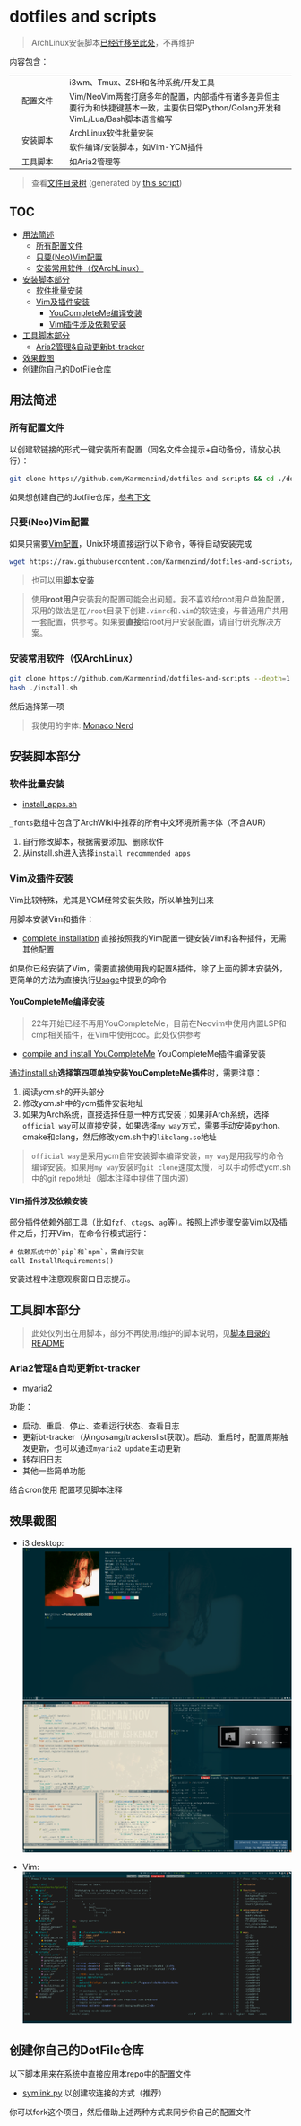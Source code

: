 # dotfiles and scripts 

> ArchLinux安装脚本[已经迁移至此处](https://github.com/Karmenzind/arch-installation-scripts)，不再维护

内容包含：

<!-- 1.  配置文件 -->
<!--     * i3wm、Tmux、ZSH和各种系统/开发工具 -->
<!--     * Vim/NeoVim两套打磨多年的配置，内部插件有诸多差异但主要行为和快捷键基本一致，主要供日常Python/Golang开发和VimL/Lua/Bash脚本语言编写 -->
<!-- 2.  安装脚本 -->
<!--     *   ArchLinux软件批量安装 -->
<!--     *   软件编译/安装脚本，如Vim-YCM插件 -->
<!-- 3.  工具脚本，如Aria2管理等 -->

<table cellspacing="0" border="0">
	<colgroup width="100"></colgroup>
	<!-- <colgroup width="1025"></colgroup> -->
    <tr>
        <td rowspan=2 align="center" valign=middle>配置文件</td>
        <td>i3wm、Tmux、ZSH和各种系统/开发工具</td>
    </tr>
    <tr>
        <td>Vim/NeoVim两套打磨多年的配置，内部插件有诸多差异但主要行为和快捷键基本一致，主要供日常Python/Golang开发和VimL/Lua/Bash脚本语言编写</td>
    </tr>
    <tr>
        <td rowspan=2 align="center" valign=middle>安装脚本</td>
        <td>ArchLinux软件批量安装</td>
    </tr>
    <tr>
        <td>软件编译/安装脚本，如Vim-YCM插件</td>
    </tr>
    <tr>
        <td align="center" valign=middle>工具脚本</td>
        <td>如Aria2管理等</td>
    </tr>
</table>


> 查看[文件目录树](./TREE.md) (generated by [this script](./scripts/utils/build_trees.sh))

## TOC

<!-- vim-markdown-toc GFM -->

* [用法简述](#用法简述)
    * [所有配置文件](#所有配置文件)
    * [只要(Neo)Vim配置](#只要neovim配置)
    * [安装常用软件（仅ArchLinux）](#安装常用软件仅archlinux)
* [安装脚本部分](#安装脚本部分)
    * [软件批量安装](#软件批量安装)
    * [Vim及插件安装](#vim及插件安装)
        * [YouCompleteMe编译安装](#youcompleteme编译安装)
        * [Vim插件涉及依赖安装](#vim插件涉及依赖安装)
* [工具脚本部分](#工具脚本部分)
    * [Aria2管理&自动更新bt-tracker](#aria2管理自动更新bt-tracker)
* [效果截图](#效果截图)
* [创建你自己的DotFile仓库](#创建你自己的dotfile仓库)

<!-- vim-markdown-toc -->

## 用法简述

### 所有配置文件

以创建软链接的形式一键安装所有配置（同名文件会提示+自动备份，请放心执行）：

```bash
git clone https://github.com/Karmenzind/dotfiles-and-scripts && cd ./dotfiles-and-scripts && python3 symlink.py
```

如果想创建自己的dotfile仓库，[参考下文](#创建你自己的dotfile仓库)

### 只要(Neo)Vim配置

如果只需要[Vim配置](./home_k/.vimrc)，Unix环境直接运行以下命令，等待自动安装完成
```bash
wget https://raw.githubusercontent.com/Karmenzind/dotfiles-and-scripts/master/home_k/.vimrc -O ~/.vimrc && vim 
```

> 也可以用[脚本安装](#vim及插件安装)

> 使用**root用户**安装我的配置可能会出问题。我不喜欢给root用户单独配置，采用的做法是在`/root`目录下创建`.vimrc`和`.vim`的软链接，与普通用户共用一套配置，供参考。如果要**直接**给root用户安装配置，请自行研究解决方案。

### 安装常用软件（仅ArchLinux）

```bash
git clone https://github.com/Karmenzind/dotfiles-and-scripts --depth=1
bash ./install.sh
```

然后选择第一项

> 我使用的字体: [Monaco Nerd](https://github.com/Karmenzind/monaco-nerd-fonts)

## 安装脚本部分

### 软件批量安装

- [install_apps.sh](./scripts/install_apps.sh)

`_fonts`数组中包含了ArchWiki中推荐的所有中文环境所需字体（不含AUR）

1. 自行修改脚本，根据需要添加、删除软件
2. 从install.sh进入选择`install recommended apps`

### Vim及插件安装

Vim比较特殊，尤其是YCM经常安装失败，所以单独列出来

用脚本安装Vim和插件：
- [complete installation](./scripts/install_vim/main.sh) 直接按照我的Vim配置一键安装Vim和各种插件，无需其他配置

如果你已经安装了Vim，需要直接使用我的配置&插件，除了上面的脚本安装外，更简单的方法为直接执行[Usage](#usage)中提到的命令

#### YouCompleteMe编译安装

> 22年开始已经不再用YouCompleteMe，目前在Neovim中使用内置LSP和cmp相关插件，在Vim中使用coc。此处仅供参考

- [compile and install YouCompleteMe](./scripts/install_vim/ycm.sh) YouCompleteMe插件编译安装

[通过install.sh](#usage)**选择第四项单独安装YouCompleteMe插件**时，需要注意：
1.  阅读ycm.sh的开头部分
2.  修改ycm.sh中的ycm插件安装地址
3.  如果为Arch系统，直接选择任意一种方式安装；如果非Arch系统，选择`official way`可以直接安装，如果选择`my way`方式，需要手动安装python、cmake和clang，然后修改ycm.sh中的`libclang.so`地址

> `official way`是采用ycm自带安装脚本编译安装，`my way`是用我写的命令编译安装。如果用`my way`安装时`git clone`速度太慢，可以手动修改ycm.sh中的git repo地址（脚本注释中提供了国内源）

#### Vim插件涉及依赖安装

部分插件依赖外部工具（比如`fzf`、`ctags`、`ag`等）。按照上述步骤安装Vim以及插件之后，打开Vim，在命令行模式运行：
```
# 依赖系统中的`pip`和`npm`，需自行安装
call InstallRequirements()
```
安装过程中注意观察窗口日志提示。

## 工具脚本部分

> 此处仅列出在用脚本，部分不再使用/维护的脚本说明，见[脚本目录的README](./local_bin)

### Aria2管理&自动更新bt-tracker

- [myaria2](./local_bin/myaria2)

功能：
- 启动、重启、停止、查看运行状态、查看日志
- 更新bt-tracker（从ngosang/trackerslist获取）。启动、重启时，配置周期触发更新，也可以通过`myaria2 update`主动更新
- 转存旧日志
- 其他一些简单功能

结合cron使用
配置项见脚本注释


## 效果截图

- i3 desktop:
    ![](https://raw.githubusercontent.com/Karmenzind/i/master/dotfiles-and-scripts/float.png)
    ![](https://raw.githubusercontent.com/Karmenzind/i/master/dotfiles-and-scripts/desktop.png)

- Vim:
    ![](https://raw.githubusercontent.com/Karmenzind/i/master/dotfiles-and-scripts/vim.png)
    <!-- ![](https://raw.githubusercontent.com/Karmenzind/i/master/dotfiles-and-scripts/vim_goyo.png) -->


## 创建你自己的DotFile仓库

以下脚本用来在系统中直接应用本repo中的配置文件

- [symlink.py](./symlink.py) 以创建软连接的方式（推荐）

你可以fork这个项目，然后借助上述两种方式来同步你自己的配置文件
